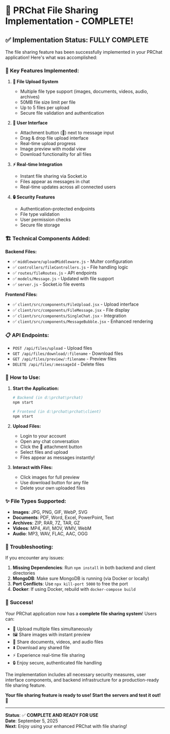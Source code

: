 # 🎉 PRChat File Sharing Implementation - COMPLETE!

## ✅ Implementation Status: **FULLY COMPLETE**

The file sharing feature has been successfully implemented in your PRChat application! Here's what was accomplished:

### 🚀 **Key Features Implemented:**

1. **📎 File Upload System**
   - Multiple file type support (images, documents, videos, audio, archives)
   - 50MB file size limit per file
   - Up to 5 files per upload
   - Secure file validation and authentication

2. **🎨 User Interface**
   - Attachment button (📎) next to message input
   - Drag & drop file upload interface
   - Real-time upload progress
   - Image preview with modal view
   - Download functionality for all files

3. **⚡ Real-time Integration**
   - Instant file sharing via Socket.io
   - Files appear as messages in chat
   - Real-time updates across all connected users

4. **🔒 Security Features**
   - Authentication-protected endpoints
   - File type validation
   - User permission checks
   - Secure file storage

### 🏗️ **Technical Components Added:**

**Backend Files:**
- ✅ `middleware/uploadMiddleware.js` - Multer configuration
- ✅ `controllers/fileControllers.js` - File handling logic
- ✅ `routes/fileRoutes.js` - API endpoints
- ✅ `models/Message.js` - Updated with file support
- ✅ `server.js` - Socket.io file events

**Frontend Files:**
- ✅ `client/src/components/FileUpload.jsx` - Upload interface
- ✅ `client/src/components/FileMessage.jsx` - File display
- ✅ `client/src/components/SingleChat.jsx` - Integration
- ✅ `client/src/components/MessageBubble.jsx` - Enhanced rendering

### 📋 **API Endpoints:**
- `POST /api/files/upload` - Upload files
- `GET /api/files/download/:filename` - Download files
- `GET /api/files/preview/:filename` - Preview files
- `DELETE /api/files/:messageId` - Delete files

### 🎯 **How to Use:**

1. **Start the Application:**
   ```bash
   # Backend (in d:\prchat\prchat)
   npm start

   # Frontend (in d:\prchat\prchat\client)
   npm start
   ```

2. **Upload Files:**
   - Login to your account
   - Open any chat conversation
   - Click the 📎 attachment button
   - Select files and upload
   - Files appear as messages instantly!

3. **Interact with Files:**
   - Click images for full preview
   - Use download button for any file
   - Delete your own uploaded files

### ✨ **File Types Supported:**
- **Images**: JPG, PNG, GIF, WebP, SVG
- **Documents**: PDF, Word, Excel, PowerPoint, Text
- **Archives**: ZIP, RAR, 7Z, TAR, GZ
- **Videos**: MP4, AVI, MOV, WMV, WebM
- **Audio**: MP3, WAV, FLAC, AAC, OGG

### 🔧 **Troubleshooting:**

If you encounter any issues:

1. **Missing Dependencies**: Run `npm install` in both backend and client directories
2. **MongoDB**: Make sure MongoDB is running (via Docker or locally)
3. **Port Conflicts**: Use `npx kill-port 5000` to free the port
4. **Docker**: If using Docker, rebuild with `docker-compose build`

### 🎉 **Success!**

Your PRChat application now has a **complete file sharing system**! Users can:
- 📎 Upload multiple files simultaneously
- 🖼️ Share images with instant preview
- 📄 Share documents, videos, and audio files
- ⬇️ Download any shared file
- ⚡ Experience real-time file sharing
- 🔒 Enjoy secure, authenticated file handling

The implementation includes all necessary security measures, user interface components, and backend infrastructure for a production-ready file sharing feature.

**Your file sharing feature is ready to use! Start the servers and test it out!** 🚀

---

**Status**: ✅ **COMPLETE AND READY FOR USE**  
**Date**: September 5, 2025  
**Next**: Enjoy using your enhanced PRChat with file sharing!
